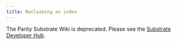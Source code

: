 ```yaml
---
title: Reclaiming an index
---
```


The Parity Substrate Wiki is deprecated. Please see the [Substrate Developer Hub](https://substrate.dev/).

<!-- Need content for this. -->